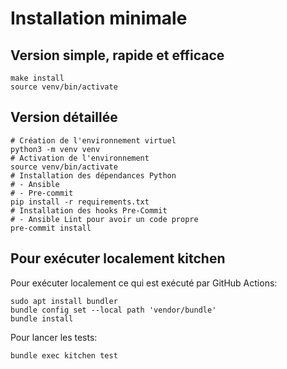 # Installation minimale

## Version simple, rapide et efficace

```shell
make install
source venv/bin/activate
```

## Version détaillée

```shell
# Création de l'environnement virtuel
python3 -m venv venv
# Activation de l'environnement
source venv/bin/activate
# Installation des dépendances Python
# - Ansible
# - Pre-commit
pip install -r requirements.txt
# Installation des hooks Pre-Commit
# - Ansible Lint pour avoir un code propre
pre-commit install
```


## Pour exécuter localement kitchen

Pour exécuter localement ce qui est exécuté par GitHub Actions:
```shell
sudo apt install bundler
bundle config set --local path 'vendor/bundle'
bundle install
```

Pour lancer les tests:
```shell
bundle exec kitchen test
```
